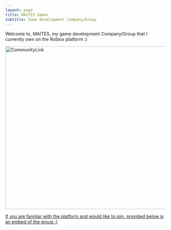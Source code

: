 ```yaml
---
layout: page
title: MAITES Games
subtitle: Game Development Company/Group
---
```


Welcome to, MAITES, my game development Company/Group that I currently own on the Roblox platform :)


<div class="MAITESGroup">

<a href="href=https://www.roblox.com/communities/35158770/MAITES-Games#!/about">
<img src="/assets/img/MaitesGamesLogo.png" alt="CommunityLink" style="width:512px; height:512px; align-items:center">
<p>If you are familiar with the platform and would like to join, provided below is an embed of the group :)</p>
</a>

</div>
